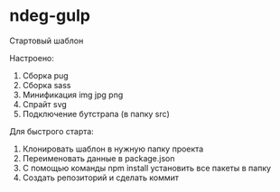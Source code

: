 # ndeg-gulp
Стартовый шаблон

Настроено:
1. Сборка pug
2. Сборка sass
3. Минификация img jpg png
4. Спрайт svg
5. Подключение бутстрапа (в папку src)

Для быстрого старта: 
1. Клонировать шаблон в нужную папку проекта
2. Переименовать данные в package.json
3. С помощью команды npm install установить все пакеты в папку
4. Создать репозиторий и сделать коммит
